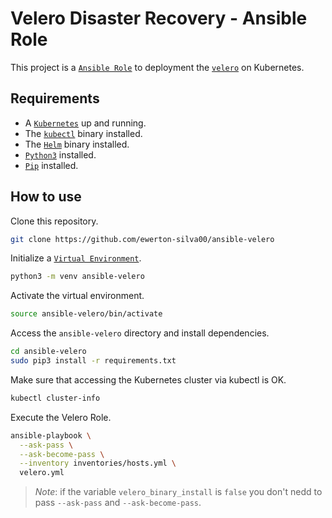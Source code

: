 # Velero Disaster Recovery - Ansible Role

This project is a [`Ansible Role`](https://docs.ansible.com/ansible/latest/user_guide/playbooks_reuse_roles.html) to deployment the [`velero`](https://velero.io/) on Kubernetes.

## Requirements

- A [`Kubernetes`](https://kubernetes.io/) up and running.
- The [`kubectl`](https://kubernetes.io/docs/tasks/tools/) binary installed.
- The [`Helm`](https://helm.sh/) binary installed.
- [`Python3`](https://www.python.org/) installed.
- [`Pip`](https://pypi.org/project/pip/) installed.

## How to use

Clone this repository.
```bash
git clone https://github.com/ewerton-silva00/ansible-velero
```

Initialize a [`Virtual Environment`](https://docs.python.org/3/library/venv.html).
```bash
python3 -m venv ansible-velero
```

Activate the virtual environment.
```bash
source ansible-velero/bin/activate
```

Access the `ansible-velero` directory and install dependencies.
```bash
cd ansible-velero
sudo pip3 install -r requirements.txt
```
Make sure that accessing the Kubernetes cluster via kubectl is OK.
```bash
kubectl cluster-info
```

Execute the Velero Role.
```bash
ansible-playbook \
  --ask-pass \
  --ask-become-pass \
  --inventory inventories/hosts.yml \
  velero.yml
```
> _Note_: if the variable `velero_binary_install` is `false` you don't nedd to pass `--ask-pass` and `--ask-become-pass`.
